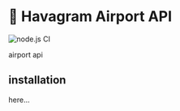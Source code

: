 # 🚀 Havagram Airport API
![node.js CI](https://github.com/mbudak/havagram-airport-api/actions/workflows/node.js.yml/badge.svg)

airport api

## installation
here...
